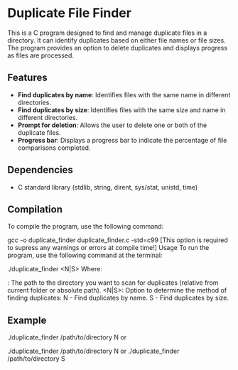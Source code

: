 # Duplicate File Finder

This is a C program designed to find and manage duplicate files in a directory. It can identify duplicates based on either file names or file sizes. The program provides an option to delete duplicates and displays progress as files are processed.

## Features

- **Find duplicates by name**: Identifies files with the same name in different directories.
- **Find duplicates by size**: Identifies files with the same size and name in different directories.
- **Prompt for deletion**: Allows the user to delete one or both of the duplicate files.
- **Progress bar**: Displays a progress bar to indicate the percentage of file comparisons completed.

## Dependencies

- C standard library (stdlib, string, dirent, sys/stat, unistd, time)

## Compilation

To compile the program, use the following command:

gcc -o duplicate_finder duplicate_finder.c -std=c99 [This option is required to supress any warnings or errors at compile time!]
Usage
To run the program, use the following command at the terminal:

./duplicate_finder <directory> <N|S>
Where:

<directory>: The path to the directory you want to scan for duplicates (relative from current folder or absolute path).
<N|S>: Option to determine the method of finding duplicates:
N - Find duplicates by name.
S - Find duplicates by size.

## Example
./duplicate_finder /path/to/directory N or


./duplicate_finder /path/to/directory N or ./duplicate_finder /path/to/directory S
